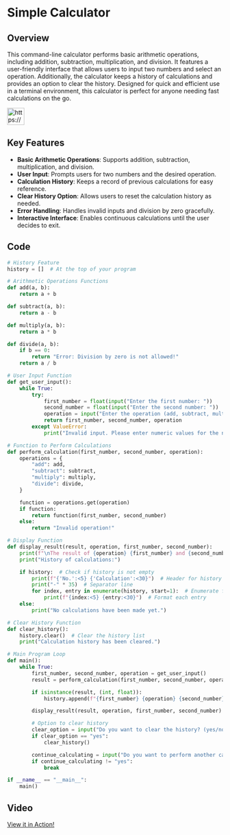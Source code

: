 # Simple Calculator

## Overview

This command-line calculator performs basic arithmetic operations, including addition, subtraction, multiplication, and division. It features a user-friendly interface that allows users to input two numbers and select an operation. Additionally, the calculator keeps a history of calculations and provides an option to clear the history. Designed for quick and efficient use in a terminal environment, this calculator is perfect for anyone needing fast calculations on the go.

</aside>

<aside>
<img src="https://www.notion.so/icons/subtask_lightgray.svg" alt="https://www.notion.so/icons/subtask_lightgray.svg" width="40px" />

## Key Features

- **Basic Arithmetic Operations**: Supports addition, subtraction, multiplication, and division.
- **User Input**: Prompts users for two numbers and the desired operation.
- **Calculation History**: Keeps a record of previous calculations for easy reference.
- **Clear History Option**: Allows users to reset the calculation history as needed.
- **Error Handling**: Handles invalid inputs and division by zero gracefully.
- **Interactive Interface**: Enables continuous calculations until the user decides to exit.
</aside>

## Code

```python
# History Feature
history = []  # At the top of your program

# Arithmetic Operations Functions
def add(a, b):
    return a + b

def subtract(a, b):
    return a - b

def multiply(a, b):
    return a * b

def divide(a, b):
    if b == 0:
        return "Error: Division by zero is not allowed!"
    return a / b

# User Input Function
def get_user_input():
    while True:
        try:
            first_number = float(input("Enter the first number: "))
            second_number = float(input("Enter the second number: "))
            operation = input("Enter the operation (add, subtract, multiply, divide): ").strip().lower()
            return first_number, second_number, operation
        except ValueError:
            print("Invalid input. Please enter numeric values for the numbers.")

# Function to Perform Calculations
def perform_calculation(first_number, second_number, operation):
    operations = {
        "add": add,
        "subtract": subtract,
        "multiply": multiply,
        "divide": divide,
    }

    function = operations.get(operation)
    if function:
        return function(first_number, second_number)
    else:
        return "Invalid operation!"

# Display Function
def display_result(result, operation, first_number, second_number):
    print(f"\nThe result of {operation} {first_number} and {second_number} is: {result}\n")
    print("History of calculations:")

    if history:  # Check if history is not empty
        print(f"{'No.':<5} {'Calculation':<30}")  # Header for history
        print("-" * 35)  # Separator line
        for index, entry in enumerate(history, start=1):  # Enumerate for numbering
            print(f"{index:<5} {entry:<30}")  # Format each entry
    else:
        print("No calculations have been made yet.")

# Clear History Function
def clear_history():
    history.clear()  # Clear the history list
    print("Calculation history has been cleared.")

# Main Program Loop
def main():
    while True:
        first_number, second_number, operation = get_user_input()
        result = perform_calculation(first_number, second_number, operation)

        if isinstance(result, (int, float)):
            history.append(f"{first_number} {operation} {second_number} = {result}")

        display_result(result, operation, first_number, second_number)

        # Option to clear history
        clear_option = input("Do you want to clear the history? (yes/no): ").strip().lower()
        if clear_option == "yes":
            clear_history()

        continue_calculating = input("Do you want to perform another calculation? (yes/no): ").strip().lower()
        if continue_calculating != "yes":
            break

if __name__ == "__main__":
    main()
```

</aside>

## Video

[View it in Action!](https://youtu.be/IgCQlzV25b4)
